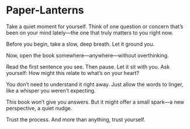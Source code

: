 # Paper-Lanterns

Take a quiet moment for yourself.
Think of one question or concern that’s been on your mind lately—the one that truly matters to you right now.

Before you begin, take a slow, deep breath. Let it ground you.

Now, open the book somewhere—anywhere—without overthinking.

Read the first sentence you see. Then pause.
Let it sit with you. Ask yourself: How might this relate to what’s on your heart?

You don’t need to understand it right away.
Just allow the words to linger, like a whisper you weren’t expecting.

This book won’t give you answers.
But it might offer a small spark—a new perspective, a quiet nudge.

Trust the process.
And more than anything, trust yourself.
